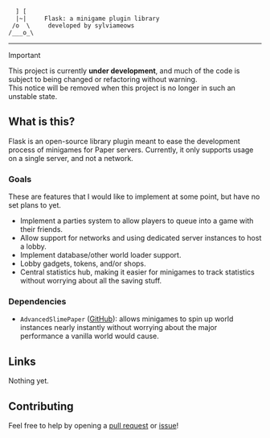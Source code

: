 ```
  ] [
  |~|     Flask: a minigame plugin library
 /o  \     developed by sylviameows
/___o_\
```
---
> [!IMPORTANT]
> This project is currently **under development**, and much of the code is subject to being changed or refactoring without warning. <br>
> This notice will be removed when this project is no longer in such an unstable state.

## What is this?
Flask is an open-source library plugin meant to ease the development process of minigames for Paper servers. Currently, it only supports usage on a single server, and not a network.

### Goals
These are features that I would like to implement at some point, but have no set plans to yet.
- Implement a parties system to allow players to queue into a game with their friends.
- Allow support for networks and using dedicated server instances to host a lobby.
- Implement database/other world loader support.
- Lobby gadgets, tokens, and/or shops.
- Central statistics hub, making it easier for minigames to track statistics without worrying about all the saving stuff.

### Dependencies
- `AdvancedSlimePaper` ([GitHub](https://github.com/InfernalSuite/AdvancedSlimePaper)): allows minigames to spin up world instances nearly instantly without worrying about the major performance a vanilla world would cause.

## Links
Nothing yet.

## Contributing
Feel free to help by opening a [pull request](https://github.com/sylviameows/Flask/pulls) or [issue](https://github.com/sylviameows/Flask/issues)!

